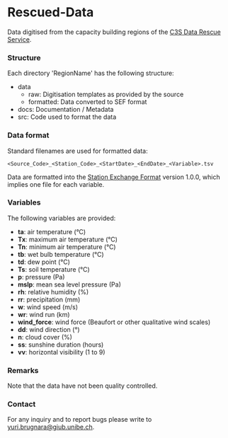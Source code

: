 # Rescued-Data
Data digitised from the capacity building regions of the [C3S Data Rescue Service](https://datarescue.climate.copernicus.eu).

### Structure
Each directory 'RegionName' has the following structure:

* data
  * raw: Digitisation templates as provided by the source
  * formatted: Data converted to SEF format
* docs: Documentation / Metadata
* src: Code used to format the data

### Data format
Standard filenames are used for formatted data:

```
<Source_Code>_<Station_Code>_<StartDate>_<EndDate>_<Variable>.tsv
```

Data are formatted into the [Station Exchange Format](https://github.com/C3S-Data-Rescue-Lot1-WP3/SEF/wiki) version 1.0.0, which implies one file for each variable.

### Variables
The following variables are provided:

* __ta__: air temperature (°C)
* __Tx__: maximum air temperature (°C)
* __Tn__: minimum air temperature (°C)
* __tb__: wet bulb temperature (°C)
* __td__: dew point (°C)
* __Ts__: soil temperature (°C)
* __p__: pressure (Pa)
* __mslp__: mean sea level pressure (Pa)
* __rh__: relative humidity (%)
* __rr__: precipitation (mm)
* __w__: wind speed (m/s)
* __wr__: wind run (km)
* __wind_force__: wind force (Beaufort or other qualitative wind scales)
* __dd__: wind direction (°)
* __n__: cloud cover (%)
* __ss__: sunshine duration (hours)
* __vv__: horizontal visibility (1 to 9)

### Remarks
Note that the data have not been quality controlled.

### Contact
For any inquiry and to report bugs please write to [yuri.brugnara@giub.unibe.ch](mailto:yuri.brugnara@giub.unibe.ch).
